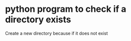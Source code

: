 # python program to check if a directory exists
Create a new directory because if it does not exist

